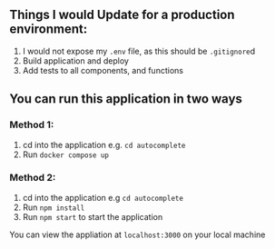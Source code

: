 ## Things I would Update for a production environment:
1. I would not expose my `.env` file, as this should be `.gitignore`d
2. Build application and deploy
3. Add tests to all components, and functions


## You can run this application in two ways
### Method 1: 
1. cd into the application e.g. `cd autocomplete`
2. Run `docker compose up`
### Method 2:
1. cd into the application e.g `cd autocomplete`
2. Run `npm install`
3. Run `npm start` to start the application

You can view the appliation at `localhost:3000` on your local machine